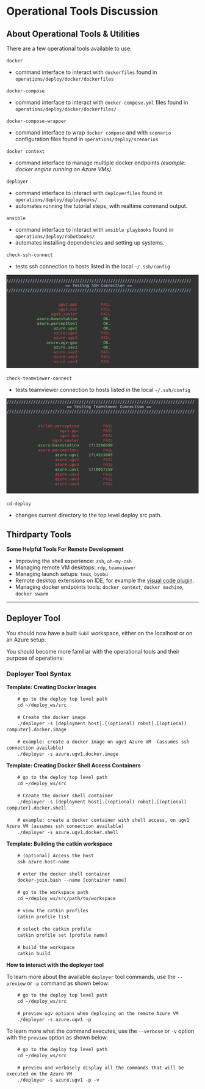 # Operational Tools Discussion

## About Operational Tools & Utilities

There are a few operational tools available to use:

`docker`

  - command interface to interact with `dockerfiles` found in `operations/deploy/docker/dockerfiles`

`docker-compose`

  - command interface to interact with `docker-compose.yml` files found in `operations/deploy/docker/dockerfiles/`

`docker-compose-wrapper`

  - command interface to wrap `docker compose` and with `scenario` configuration files found in `operations/deploy/scenarios`

`docker context`

  - command interface to manage multiple docker endpoints *(example: docker engine running on Azure VMs)*.

`deployer`

  - command interface to interact with `deployerfiles` found in `operations/deploy/deploybooks/`
  - automates running the tutorial steps, with realtime command output.

`ansible`

  - command interface to interact with `ansible playbooks` found in `operations/deploy/robotbooks/`
  - automates installing dependencies and setting up systems.


`check-ssh-connect`

  - tests ssh connection to hosts listed in the local `~/.ssh/config`

![Alt text](images/ssh-config-example.png?raw=true "Title")

`check-teamviewer-connect`

  - tests teamviewer connection to hosts listed in the local `~/.ssh/config`

![Alt text](images/teamviewer-config-example.png?raw=true "Title")

`cd-deploy`

  - changes current directory to the top level deploy src path.

## Thirdparty Tools

**Some Helpful Tools For Remote Development**

- Improving the shell experience: `zsh`, `oh-my-zsh`
- Managing remote VM desktops: `rdp`, `teamviewer`
- Managing launch setups: `tmux`, `byobu`
- Remote desktop extensions on IDE, for example the [visual code plugin](https://code.visualstudio.com/docs/remote/remote-overview).
- Managing docker endpoints tools: `docker context`, `docker machine`, `docker swarm`

* * *

## Deployer Tool

You should now have a built `SubT` workspace, either on the localhost or on an Azure setup.

You should become more familiar with the operational tools and their purpose of operations:

### Deployer Tool Syntax

**Template: Creating Docker Images**

        # go to the deploy top level path
        cd ~/deploy_ws/src

        # Create the docker image
        ./deployer -s [deployment host].[(optional) robot].[(optional) computer].docker.image

        # example: create a docker image on ugv1 Azure VM  (assumes ssh connection available)
        ./deployer -s azure.ugv1.docker.image

**Template: Creating Docker Shell Access Containers**

        # go to the deploy top level path
        cd ~/deploy_ws/src

        # Create the docker shell container
        ./deployer -s [deployment host].[(optional) robot].[(optional) computer].docker.shell

        # example: create a docker container with shell access, on ugv1 Azure VM (assumes ssh connection available)
        ./deployer -s azure.ugv1.docker.shell

**Template: Building the catkin workspace**

        # (optional) Access the host
        ssh azure.host-name

        # enter the docker shell container
        docker-join.bash --name [container name]

        # go to the workspace path
        cd ~/deploy_ws/src/path/to/workspace

        # view the catkin profiles
        catkin profile list

        # select the catkin profile
        catkin profile set [profile name]

        # build the workspace
        catkin build

**How to interact with the deployer tool**

To learn more about the available `deployer` tool commands, use the `--preview` or `-p` command as shown below:

        # go to the deploy top level path
        cd ~/deploy_ws/src

        # preview ugv options when deploying on the remote Azure VM
        ./deployer -s azure.ugv1 -p

To learn more what the command executes, use the `--verbose` or `-v` option with the `preview` option as shown below:

        # go to the deploy top level path
        cd ~/deploy_ws/src

        # preview and verbosely display all the commands that will be executed on the Azure VM
        ./deployer -s azure.ugv1 -p -v
